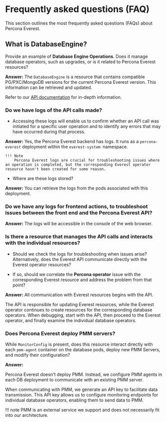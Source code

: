 # Frequently asked questions (FAQ)

This section outlines the most frequently asked questions (FAQs) about Percona Everest.


## What is DatabaseEngine?

Provide an example of **Database Engine Operations**. Does it manage database operators, such as upgrades, or is it related to Percona Everest resources?
    
**Answer:**
The `DatabaseEngine` is a resource that contains compatible PG/PXC/MongoDB versions for the current Percona Everest version. This information can be retrieved and updated.

Refer to our [API documentation](https://percona-everest.readme.io/reference/getkubernetesclusterresources) for in-depth information.

### Do we have logs of the API calls made?

- Accessing these logs will enable us to confirm whether an API call was initiated for a specific user operation and to identify any errors that may have occurred during that process.

**Answer:**
Yes, the Percona Everest backend has logs. It runs as a `percona-everest` deployment within the `everest-system `namespace. 

    !!! Note
        Percona Everest logs are crucial for troubleshooting issues where an operation is completed, but the corresponding Everest operator resource hasn't been created for some reason. 

- Where are these logs stored?

**Answer:**
You can retrieve the logs from the pods associated with this deployment.


### Do we have any logs for frontend actions, to troubleshoot issues between the front end and the Percona Everest API? 

**Answer:**
The logs will be accessible in the console of the web browser.

### Is there a resource that manages the API calls and interacts with the individual resources?

- Should we check the logs for troubleshooting when issues arise? Alternatively, does the Everest API communicate directly with the Everest operator resources? 

- If so, should we correlate the **Percona operator** issue with the corresponding Everest resource and address the problem from that point?

**Answer:**
All communication with Everest resources begins with the API.

The API is responsible for updating Everest resources, while the Everest operator continues to create resources for the corresponding database operators. When debugging, start with the API, then proceed to the Everest operator, and finally examine the individual database operators.


### Does Percona Everest deploy PMM servers?

While `MonitorConfig` is present, does this resource interact directly with each `pmm-agent` container on the database pods, deploy new PMM Servers, and modify their configuration?

**Answer:**

Percona Everest doesn't deploy PMM. Instead, we configure PMM agents in each DB deployment to communicate with an existing PMM server.

When communicating with PMM, we generate an API key to facilitate data transmission. This API key allows us to configure monitoring endpoints for individual database operators, enabling them to send data to PMM.

!!! note
    PMM is an external service we support and does not necessarily fit into our architecture.
